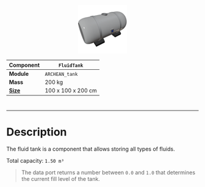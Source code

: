 <p align="center">
  <img src="FluidTank.png" />
</p>

|Component|`FluidTank`|
|---|---|
|**Module**|`ARCHEAN_tank`|
|**Mass**|200 kg|
|[**Size**](# "Based on the component's occupancy in a fixed 25cm grid.")|100 x 100 x 200 cm|
#
---

# Description
The fluid tank is a component that allows storing all types of fluids.

Total capacity: `1.50 m³`

> The data port returns a number between `0.0` and `1.0` that determines the current fill level of the tank.

